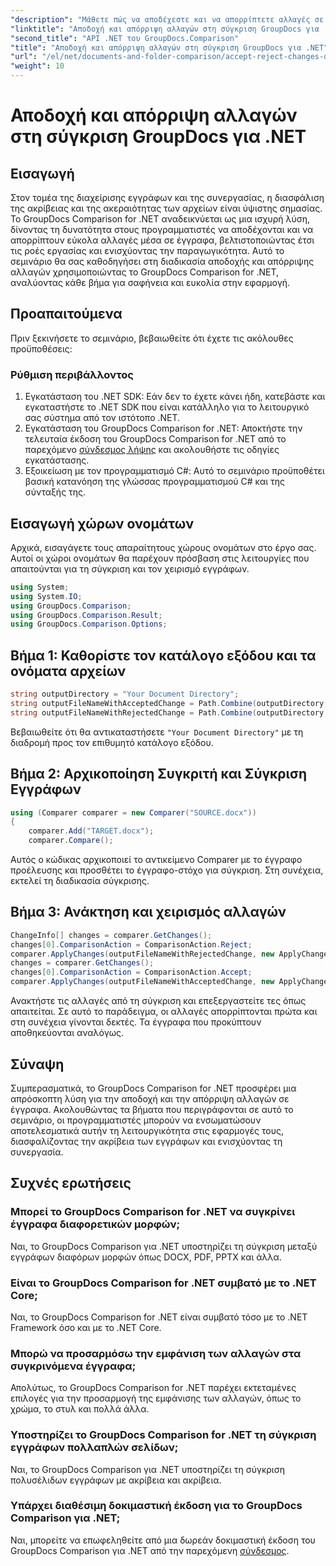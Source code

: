 ```yaml
---
"description": "Μάθετε πώς να αποδέχεστε και να απορρίπτετε αλλαγές σε έγγραφα χρησιμοποιώντας το GroupDocs Comparison για .NET. Βελτιστοποιήστε τις ροές εργασίας των εγγράφων σας χωρίς κόπο."
"linktitle": "Αποδοχή και απόρριψη αλλαγών στη σύγκριση GroupDocs για .NET"
"second_title": "API .NET του GroupDocs.Comparison"
"title": "Αποδοχή και απόρριψη αλλαγών στη σύγκριση GroupDocs για .NET"
"url": "/el/net/documents-and-folder-comparison/accept-reject-changes-dotnet/"
"weight": 10
---
```


# Αποδοχή και απόρριψη αλλαγών στη σύγκριση GroupDocs για .NET

## Εισαγωγή
Στον τομέα της διαχείρισης εγγράφων και της συνεργασίας, η διασφάλιση της ακρίβειας και της ακεραιότητας των αρχείων είναι ύψιστης σημασίας. Το GroupDocs Comparison for .NET αναδεικνύεται ως μια ισχυρή λύση, δίνοντας τη δυνατότητα στους προγραμματιστές να αποδέχονται και να απορρίπτουν εύκολα αλλαγές μέσα σε έγγραφα, βελτιστοποιώντας έτσι τις ροές εργασίας και ενισχύοντας την παραγωγικότητα. Αυτό το σεμινάριο θα σας καθοδηγήσει στη διαδικασία αποδοχής και απόρριψης αλλαγών χρησιμοποιώντας το GroupDocs Comparison for .NET, αναλύοντας κάθε βήμα για σαφήνεια και ευκολία στην εφαρμογή.
## Προαπαιτούμενα
Πριν ξεκινήσετε το σεμινάριο, βεβαιωθείτε ότι έχετε τις ακόλουθες προϋποθέσεις:
### Ρύθμιση περιβάλλοντος
1. Εγκατάσταση του .NET SDK: Εάν δεν το έχετε κάνει ήδη, κατεβάστε και εγκαταστήστε το .NET SDK που είναι κατάλληλο για το λειτουργικό σας σύστημα από τον ιστότοπο .NET.
2. Εγκατάσταση του GroupDocs Comparison for .NET: Αποκτήστε την τελευταία έκδοση του GroupDocs Comparison for .NET από το παρεχόμενο [σύνδεσμος λήψης](https://releases.groupdocs.com/comparison/net/) και ακολουθήστε τις οδηγίες εγκατάστασης.
3. Εξοικείωση με τον προγραμματισμό C#: Αυτό το σεμινάριο προϋποθέτει βασική κατανόηση της γλώσσας προγραμματισμού C# και της σύνταξής της.

## Εισαγωγή χώρων ονομάτων
Αρχικά, εισαγάγετε τους απαραίτητους χώρους ονομάτων στο έργο σας. Αυτοί οι χώροι ονομάτων θα παρέχουν πρόσβαση στις λειτουργίες που απαιτούνται για τη σύγκριση και τον χειρισμό εγγράφων.

```csharp
using System;
using System.IO;
using GroupDocs.Comparison;
using GroupDocs.Comparison.Result;
using GroupDocs.Comparison.Options;
```
## Βήμα 1: Καθορίστε τον κατάλογο εξόδου και τα ονόματα αρχείων
```csharp
string outputDirectory = "Your Document Directory";
string outputFileNameWithAcceptedChange = Path.Combine(outputDirectory, "RESULT_WITH_ACCEPTED_CHANGE.docx");
string outputFileNameWithRejectedChange = Path.Combine(outputDirectory, "RESULT_WITH_REJECTED_CHANGE.docx");
```
Βεβαιωθείτε ότι θα αντικαταστήσετε `"Your Document Directory"` με τη διαδρομή προς τον επιθυμητό κατάλογο εξόδου.
## Βήμα 2: Αρχικοποίηση Συγκριτή και Σύγκριση Εγγράφων
```csharp
using (Comparer comparer = new Comparer("SOURCE.docx"))
{
    comparer.Add("TARGET.docx");
    comparer.Compare();
```
Αυτός ο κώδικας αρχικοποιεί το αντικείμενο Comparer με το έγγραφο προέλευσης και προσθέτει το έγγραφο-στόχο για σύγκριση. Στη συνέχεια, εκτελεί τη διαδικασία σύγκρισης.
## Βήμα 3: Ανάκτηση και χειρισμός αλλαγών
```csharp
ChangeInfo[] changes = comparer.GetChanges();
changes[0].ComparisonAction = ComparisonAction.Reject;
comparer.ApplyChanges(outputFileNameWithRejectedChange, new ApplyChangeOptions { Changes = changes, SaveOriginalState = true });
changes = comparer.GetChanges();
changes[0].ComparisonAction = ComparisonAction.Accept;
comparer.ApplyChanges(outputFileNameWithAcceptedChange, new ApplyChangeOptions { Changes = changes });
```
Ανακτήστε τις αλλαγές από τη σύγκριση και επεξεργαστείτε τες όπως απαιτείται. Σε αυτό το παράδειγμα, οι αλλαγές απορρίπτονται πρώτα και στη συνέχεια γίνονται δεκτές. Τα έγγραφα που προκύπτουν αποθηκεύονται αναλόγως.

## Σύναψη
Συμπερασματικά, το GroupDocs Comparison for .NET προσφέρει μια απρόσκοπτη λύση για την αποδοχή και την απόρριψη αλλαγών σε έγγραφα. Ακολουθώντας τα βήματα που περιγράφονται σε αυτό το σεμινάριο, οι προγραμματιστές μπορούν να ενσωματώσουν αποτελεσματικά αυτήν τη λειτουργικότητα στις εφαρμογές τους, διασφαλίζοντας την ακρίβεια των εγγράφων και ενισχύοντας τη συνεργασία.
## Συχνές ερωτήσεις
### Μπορεί το GroupDocs Comparison for .NET να συγκρίνει έγγραφα διαφορετικών μορφών;
Ναι, το GroupDocs Comparison για .NET υποστηρίζει τη σύγκριση μεταξύ εγγράφων διαφόρων μορφών όπως DOCX, PDF, PPTX και άλλα.
### Είναι το GroupDocs Comparison for .NET συμβατό με το .NET Core;
Ναι, το GroupDocs Comparison for .NET είναι συμβατό τόσο με το .NET Framework όσο και με το .NET Core.
### Μπορώ να προσαρμόσω την εμφάνιση των αλλαγών στα συγκρινόμενα έγγραφα;
Απολύτως, το GroupDocs Comparison for .NET παρέχει εκτεταμένες επιλογές για την προσαρμογή της εμφάνισης των αλλαγών, όπως το χρώμα, το στυλ και πολλά άλλα.
### Υποστηρίζει το GroupDocs Comparison for .NET τη σύγκριση εγγράφων πολλαπλών σελίδων;
Ναι, το GroupDocs Comparison για .NET υποστηρίζει τη σύγκριση πολυσέλιδων εγγράφων με ακρίβεια και ακρίβεια.
### Υπάρχει διαθέσιμη δοκιμαστική έκδοση για το GroupDocs Comparison για .NET;
Ναι, μπορείτε να επωφεληθείτε από μια δωρεάν δοκιμαστική έκδοση του GroupDocs Comparison για .NET από την παρεχόμενη [σύνδεσμος](https://releases.groupdocs.com/).